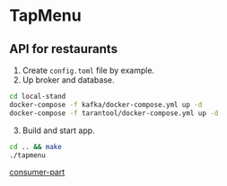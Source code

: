 # TapMenu

## API for restaurants

1. Create `config.toml` file by example.
2. Up broker and database.
```bash
cd local-stand
docker-compose -f kafka/docker-compose.yml up -d
docker-compose -f tarantool/docker-compose.yml up -d
```
3. Build and start app.
```bash
cd .. && make
./tapmenu
```
[consumer-part](https://github.com/alex-pvl/go-tapmenu-consumer)